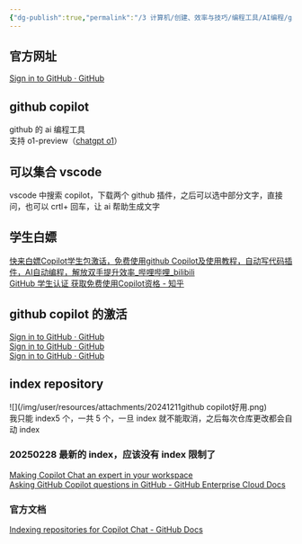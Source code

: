 ```yaml
---
{"dg-publish":true,"permalink":"/3 计算机/创建、效率与技巧/编程工具/AI编程/github copilot好用/","title":"github copilot好用","tags":["category/AI"]}
---
```



## 官方网址
[Sign in to GitHub · GitHub](https://github.com/copilot)
## github copilot
github 的 ai 编程工具  
支持 o1-preview（[chatgpt o1](../../AI/不同的ai/chatgpt/chatgpt%20o1.md)）
## 可以集合 vscode
vscode 中搜索 copilot，下载两个 github 插件，之后可以选中部分文字，直接问，也可以 crtl+ 回车，让 ai 帮助生成文字
## 学生白嫖
[快来白嫖Copilot学生包激话，免费使用github Copilot及使用教程，自动写代码插件，AI自动编程，解放双手提升效率\_哔哩哔哩\_bilibili](https://www.bilibili.com/video/BV1cX4y1J7TR/?spm_id_from=333.337.search-card.all.click)  
[GitHub 学生认证 获取免费使用Copilot资格 - 知乎](https://zhuanlan.zhihu.com/p/626753366?utm_id=0)
## github copilot 的激活
[Sign in to GitHub · GitHub](https://github.com/github-copilot/signup/)  
[Sign in to GitHub · GitHub](https://github.com/github-copilot/free_signup?utm_medium=editor&utm_source=copilot_1.248.0)  
[Sign in to GitHub · GitHub](https://github.com/github-copilot/signup/success?utm_medium=editor&utm_source=copilot_1.248.0)
## index repository
![](/img/user/resources/attachments/20241211github copilot好用.png)  
我只能 index5 个，一共 5 个，一旦 index 就不能取消，之后每次仓库更改都会自动 index
### 20250228 最新的 index，应该没有 index 限制了
[Making Copilot Chat an expert in your workspace](https://code.visualstudio.com/docs/copilot/workspace-context#_remote-index)  
[Asking GitHub Copilot questions in GitHub - GitHub Enterprise Cloud Docs](https://docs.github.com/en/enterprise-cloud@latest/copilot/using-github-copilot/copilot-chat/asking-github-copilot-questions-in-github#asking-exploratory-questions-about-a-repository)
### 官方文档
[Indexing repositories for Copilot Chat - GitHub Docs](https://docs.github.com/en/copilot/customizing-copilot/indexing-repositories-for-copilot-chat#indexing-a-repository)